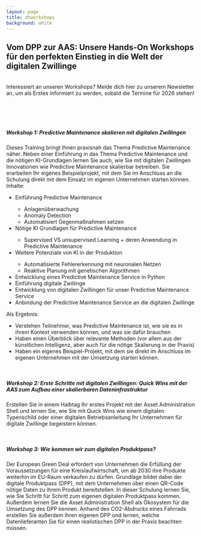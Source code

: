 ```yaml
---
layout: page
title: dtworkshops
background: white
---
```


<div class="col-lg-12 text-center">
	<h2 class="section-heading text-uppercase">Vom DPP zur AAS: Unsere Hands-On Workshops für den perfekten Einstieg in die Welt der digitalen Zwillinge</h2>
<br/>
</div>

<div class="container">
Interessiert an unseren Workshops? Melde dich hier zu unserem Newsletter an, um als Erstes informiert zu werden, sobald die Termine für 2026 stehen!
<div class="row align-left">
<script charset="utf-8" type="text/javascript" src="//js.hsforms.net/forms/embed/v2.js"></script>
<script>
  hbspt.forms.create({
    portalId: "47996431",
    formId: "cc55aa69-31a7-4e01-bc0f-283013880853",
    region: "na1"
  });
</script>
</div>
</div>
<br/><br/><br/>


<div class="container">
<div class="row align-left">
<div class="col-md-12">
<br/>
	<h5 >Workshop 1: Predictive Maintenance skalieren mit digitalen Zwillingen </h5>
      

Dieses Training bringt Ihnen praxisnah das Thema Predictive Maintenance näher. Neben einer Einführung in das Thema Predictive Maintenance und die nötigen KI-Grundlagen lernen Sie auch, wie Sie mit digitalen Zwillingen Innovationen wie Predictive Maintenance skalierbar betreiben. 
Sie erarbeiten Ihr eigenes Beispielprojekt, mit dem Sie im Anschluss an die Schulung direkt mit dem Einsatz im eigenen Unternehmen starten können.<br/>
Inhalte:
<ul>
<li>Einführung Predictive Maintenance</li>
<ul>
      <li>Anlagenüberwachung</li>
	<li>Anomaly Detection</li>
	<li>Automatisiert Gegenmaßnahmen setzen</li>
</ul>

<li>Nötige KI Grundlagen für Predictive Maintenance</li>
<ul>
  <li>Supervised VS unsupervised Learning + deren Anwendung in Predictive Maintenance</li>
</ul>
<li>Weitere Potenziale von KI in der Produktion</li>
<ul>
  <li>Automatisierte Fehlererkennung mit neuronalen Netzen</li>
  <li>Reaktive Planung mit genetischen Algorithmen</li>
</ul>
<li>Entwicklung eines Predictive Maintenance Service in Python</li>
<li>Einführung digitale Zwillinge</li>
<li>Entwicklung von digitalen Zwillingen für unser Predictive Maintenance Service</li>
<li>Anbindung der Predictive Maintenance Service an die digitalen Zwillinge</li>
</ul>

Als Ergebnis:
<ul>
<li>Verstehen Teilnehmer, was Predictive Maintenance ist, wie sie es in ihrem Kontext verwenden können, und was sie dafür brauchen </li>
<li>Haben einen Überblick über relevante Methoden (vor allem aus der künstlichen Intelligenz, aber auch für die nötige Skalierung in der Praxis)</li>
<li>Haben ein eigenes Beispiel-Projekt, mit dem sie direkt im Anschluss im eigenen Unternehmen mit der Umsetzung starten können.</li>
</ul>
</div>
</div>
</div>
<div class="container">
<div class="row align-left">
<div class="col-md-12">
<br/>
	<h5 >Workshop 2: Erste Schritte mit digitalen Zwillingen: Quick Wins mit der AAS zum Aufbau einer skalierbaren Dateninfrastruktur</h5>
      

Erstellen Sie in einem Halbtag Ihr erstes Projekt mit der Asset Administration Shell und lernen Sie, wie Sie mit Quick Wins wie einem digitalen Typenschild oder einer digitalen Betriebsanleitung Ihr Unternehmen für digitale Zwillinge begeistern können.
</div>
</div>
</div>

<div class="container">
<div class="row align-left">
<div class="col-md-12">
<br/>
	<h5 >Workshop 3: Wie kommen wir zum digitalen Produktpass?</h5>
      

Der European Green Deal erfordert von Unternehmen die Erfüllung der Voraussetzungen für eine Kreislaufwirtschaft, um ab 2030 ihre Produkte weiterhin im EU-Raum verkaufen zu dürfen. Grundlage bildet dabei der digitale Produktpass (DPP), mit dem Unternehmen über einen QR-Code nötige Daten zu ihrem Produkt bereitstellen.
In dieser Schulung lernen Sie, wie Sie Schritt für Schritt zum eigenen digitalen Produktpass kommen. Außerdem lernen Sie die Asset Administration Shell als Ökosystem für die Umsetzung des DPP kennen. Anhand des CO2-Abdrucks eines Fahrrads erstellen Sie außerdem ihren eigenen DPP und lernen, welche Datenlieferanten Sie für einen realistischen DPP in der Praxis beachten müssen.
</div>
</div>
</div>




